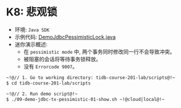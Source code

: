 # K8: 悲观锁
+ 环境: `Java SDK`
+ 示例代码:
[DemoJdbcPessimisticLock.java](https://github.com/pingcap/tidb-course-201-lab/blob/master/scripts/DemoJdbcTxPessimisticLock.java)
+ 迷你演示概述:
  + 在 `pessimistic mode` 中, 两个事务同时修改同一行不会导致冲突。
  + 被阻塞的会话将等待事务锁释放。
  + 没有 `Errorcode 9007`。
```8
~!@// 1. Go to working directory: tidb-course-201-lab/scripts@!~
$ cd tidb-course-201-lab/scripts

~!@// 2. Run demo script@!~
$ ./09-demo-jdbc-tx-pessimistic-01-show.sh ~!@cloud|local@!~

```